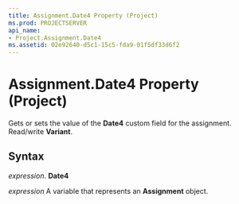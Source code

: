 ```yaml
---
title: Assignment.Date4 Property (Project)
ms.prod: PROJECTSERVER
api_name:
- Project.Assignment.Date4
ms.assetid: 02e92640-d5c1-15c5-fda9-01f5df33d6f2
---
```



# Assignment.Date4 Property (Project)

Gets or sets the value of the  **Date4** custom field for the assignment. Read/write **Variant**.


## Syntax

 _expression_. **Date4**

 _expression_ A variable that represents an **Assignment** object.


